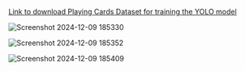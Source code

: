 [Link to download Playing Cards Dataset for training the YOLO model](https://universe.roboflow.com/augmented-startups/playing-cards-ow27d/dataset/3/download/yolov8)

![Screenshot 2024-12-09 185330](https://github.com/user-attachments/assets/a248e291-bb3f-4b72-85e7-7a607476953c)

![Screenshot 2024-12-09 185352](https://github.com/user-attachments/assets/7f4bcc08-6cad-47a4-8e22-5721a1e3de08)

![Screenshot 2024-12-09 185409](https://github.com/user-attachments/assets/845cf77f-dbfa-4506-b42c-eec027c26b0e)



